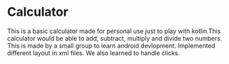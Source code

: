 # Calculator
This is a basic calculator made for personal use just to play with kotlin.This calculator would be able to add, subtract, multiply and divide two numbers.
This is made by a small group to learn android devlopment.
Implemented different layout in xml files.
We also learned to handle clicks.
